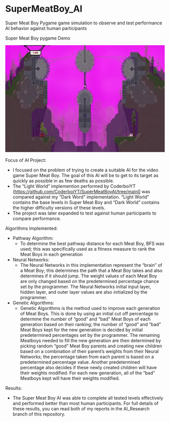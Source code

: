 # SuperMeatBoy_AI
Super Meat Boy Pygame game simulation to observe and test performance AI behavior against human participants

Super Meat Boy pygame Demo

[![Watch the video](https://github.com/DorianaOthman/SuperMeatBoy_AI/blob/main/thumbnail.jpg)](https://drive.google.com/file/d/155PXLUoSKansK8pTtEX49y3E3pbwbTs0/view?usp=sharing)

Focus of AI Project:
- I focused on the problem of trying to create a suitable AI for the video game Super Meat Boy. The goal of this AI will be to get to its target as quickly as possible in as few deaths as possible.
- The “Light World” implemention performed by CoderboiYT (https://github.com/CoderboiYT/SuperMeatBoyAI/tree/main0 was compared against my “Dark Word” implementation. “Light World” contains the base levels in Super Meat Boy and “Dark World” contains the higher difficulty versions of these levels.
- The project was later expanded to test against human participants to compare performance.

Algorithms Implemented:
- Pathway Algorithm:
  - To determine the best pathway distance for each Meat Boy, BFS was used; this was specifically used as a fitness measure to rank the Meat Boys in each generation
- Neural Networks:
  - The Neural Networks in this implementation represent the “brain” of a Meat Boy; this determines the path that a Meat Boy takes and also determines if it should jump. The weight values of each Meat Boy are only changed based on the predetermined percentage chance set by the programmer. The Neural Networks initial input layer, hidden layer, and outer layer values are also initialized by the programmer.
- Genetic Algorithms:
  - Genetic Algorithms is the method used to improve each generation of Meat Boys. This is done by using an initial cut off percentage to determine the number of “good” and “bad” Meat Boys of each generation based on their ranking; the number of “good” and “bad” Meat Boys kept for the new generation is decided by initial predetermined percentages set by the programmer. The remaining Meatboys needed to fill the new generation are then determined by picking random “good” Meat Boy parents and creating new children based on a combination of their parent’s weights from their Neural Networks; the percentage taken from each parent is based on a predetermined percentage value. Another predetermined percentage also decides if these newly created children will have their weights modified. For each new generation, all of the “bad” Meatboys kept will have their weights modified.

Results:
- The Super Meat Boy AI was able to complete all tested levels effectively and performed better than most human participants. For full details of these results, you can read both of my reports in the AI_Research branch of this repository.
